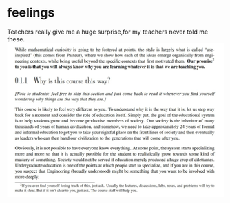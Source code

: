 # feelings
Teachers really give me a huge surprise,for my teachers never told me these.
![good-words](../images/good-words.jpg)
